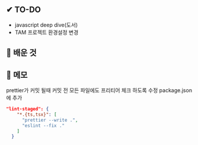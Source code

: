 ## ✔ TO-DO

- javascript deep dive(도서)
- TAM 프로젝트 환경설정 변경

## 💾 배운 것

## 📝 메모

prettier가 커밋 될때 커밋 전 모든 파일에도 프리티어 체크 하도록 수정
package.json에 추가

```JSON
"lint-staged": {
    "*.{ts,tsx}": [
      "prettier --write .",
      "eslint --fix ."
    ]
  }
```
